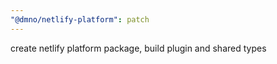 ```yaml
---
"@dmno/netlify-platform": patch
---
```


create netlify platform package, build plugin and shared types
